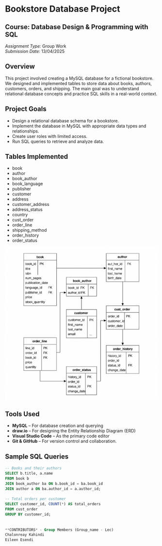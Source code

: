 # Bookstore Database Project

## Course: Database Design & Programming with SQL  
*Assignment Type:* Group Work  
*Submission Date:* 13/04/2025

## Overview

This project involved creating a MySQL database for a fictional bookstore. We designed and implemented tables to store data about books, authors, customers, orders, and shipping. The main goal was to understand relational database concepts and practice SQL skills in a real-world context.

## Project Goals

- Design a relational database schema for a bookstore.  
- Implement the database in MySQL with appropriate data types and relationships.  
- Create user roles with limited access.  
- Run SQL queries to retrieve and analyze data.

## Tables Implemented

- book  
- author  
- book_author  
- book_language  
- publisher  
- customer  
- address  
- customer_address  
- address_status  
- country  
- cust_order  
- order_line  
- shipping_method  
- order_history  
- order_status

![Entity Relationship Diagram](images/erd.png)

## Tools Used

- **MySQL** – For database creation and querying  
- **draw.io** – For designing the Entity Relationship Diagram (ERD)  
- **Visual Studio Code** – As the primary code editor  
- **Git & GitHub** – For version control and collaboration.

## Sample SQL Queries

```sql
-- Books and their authors
SELECT b.title, a.name
FROM book b
JOIN book_author ba ON b.book_id = ba.book_id
JOIN author a ON ba.author_id = a.author_id;

-- Total orders per customer
SELECT customer_id, COUNT(*) AS total_orders
FROM cust_order
GROUP BY customer_id;


**CONTRIBUTORS* - Group Members (Group_name - Lec)
Chalonreay Kahindi
Eileen Esendi

